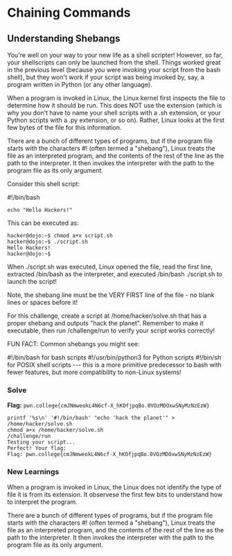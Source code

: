 # Chaining Commands

## Understanding Shebangs
You're well on your way to your new life as a shell scripter! However, so far, your shellscripts can only be launched from the shell. Things worked great in the previous level (because you were invoking your script from the bash shell), but they won't work if your script was being invoked by, say, a program written in Python (or any other language).

When a program is invoked in Linux, the Linux kernel first inspects the file to determine how it should be run. This does NOT use the extension (which is why you don't have to name your shell scripts with a .sh extension, or your Python scripts with a .py extension, or so on). Rather, Linux looks at the first few bytes of the file for this information.

There are a bunch of different types of programs, but if the program file starts with the characters #! (often termed a "shebang"), Linux treats the file as an interpreted program, and the contents of the rest of the line as the path to the interpreter. It then invokes the interpreter with the path to the program file as its only argument.

Consider this shell script:

#!/bin/bash
```
echo "Hello Hackers!"
```
This can be executed as:
```
hacker@dojo:~$ chmod a+x script.sh
hacker@dojo:~$ ./script.sh
Hello Hackers!
hacker@dojo:~$
```
When ./script.sh was executed, Linux opened the file, read the first line, extracted /bin/bash as the interpreter, and executed /bin/bash ./script.sh to launch the script!

Note, the shebang line must be the VERY FIRST line of the file - no blank lines or spaces before it!

For this challenge, create a script at /home/hacker/solve.sh that has a proper shebang and outputs "hack the planet". Remember to make it executable, then run /challenge/run to verify your script works correctly!

FUN FACT: Common shebangs you might see:

#!/bin/bash for bash scripts
#!/usr/bin/python3 for Python scripts
#!/bin/sh for POSIX shell scripts --- this is a more primitive predecessor to bash with fewer features, but more compatibility to non-Linux systems!

### Solve
**Flag:** `pwn.college{cmJNmweokL4N6cf-X_hKOfjpqBo.0VOzMDOxwSNyMzNzEzW}`

```
printf '%s\n' '#!/bin/bash' "echo 'hack the planet'" > /home/hacker/solve.sh
chmod a+x /home/hacker/solve.sh
/challenge/run
Testing your script...
Perfect! Your flag:
Flag: pwn.college{cmJNmweokL4N6cf-X_hKOfjpqBo.0VOzMDOxwSNyMzNzEzW}
```
### New Learnings

When a program is invoked in Linux, the Linux does not identify the type of file it is from its extension. It observese the first few bits to understand how to interpret the program.

There are a bunch of different types of programs, but if the program file starts with the characters #! (often termed a "shebang"), Linux treats the file as an interpreted program, and the contents of the rest of the line as the path to the interpreter. It then invokes the interpreter with the path to the program file as its only argument.
